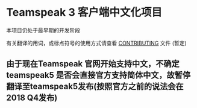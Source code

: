 # Teamspeak 3 客户端中文化项目

本项目仍处于最早期的开发阶段

有关翻译的用词，或标点符号的使用方式请查看 [CONTRIBUTING](https://github.com/EdisonJwa/ts3-translation-zh-cn/blob/master/CONTRIBUTING.md) 文件 (暂定)

## 由于现在Teamspeak 官网开始支持中文，不确定teamspeak5 是否会直接官方支持简体中文，故暂停翻译至teamspeak5发布(按照官方之前的说法会在2018 Q4发布)


